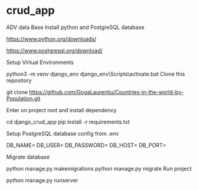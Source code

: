 # crud_app
ADV data Base
Install python and PostgreSQL database

https://www.python.org/downloads/

https://www.postgresql.org/download/

Setup Virtual Environments

python3 -m venv django_env
django_env\Scripts\activate.bat
Clone this repository

git clone https://github.com/GogaLaurentiu/Countries-in-the-world-by-Population.git

Enter on project root and install dependency

cd django_crud_app
pip install -r requirements.txt

Setup PostgreSQL database config from .env

DB_NAME=
DB_USER=
DB_PASSWORD=
DB_HOST=
DB_PORT=


Migrate database

python manage.py makemigrations
python manage.py migrate
Run project

python manage.py runserver
